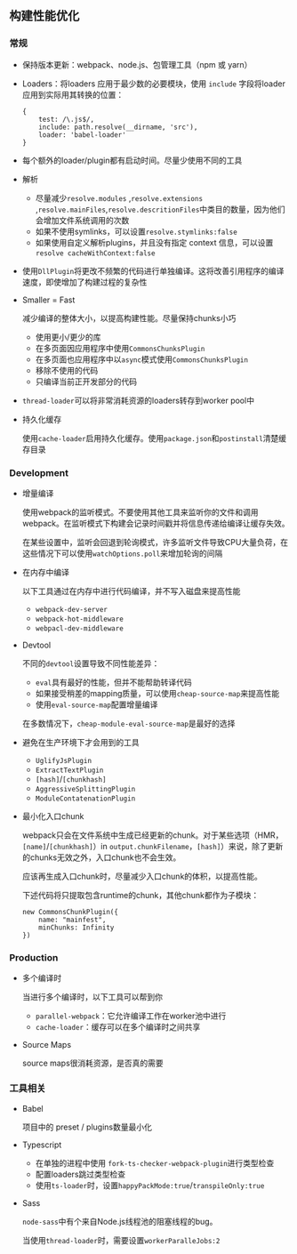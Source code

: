 ## 构建性能优化

### 常规

- 保持版本更新：webpack、node.js、包管理工具（npm 或 yarn）

- Loaders：将loaders 应用于最少数的必要模块，使用 `include` 字段将loader应用到实际用其转换的位置：

  ```
  {
      test: /\.js$/,
      include: path.resolve(__dirname, 'src'),
      loader: 'babel-loader'
  }
  ```

- 每个额外的loader/plugin都有启动时间。尽量少使用不同的工具

- 解析

  - 尽量减少`resolve.modules` ,`resolve.extensions` ,`resolve.mainFiles`,`resolve.descritionFiles`中类目的数量，因为他们会增加文件系统调用的次数
  - 如果不使用symlinks，可以设置`resolve.stymlinks:false` 
  - 如果使用自定义解析plugins，并且没有指定 context 信息，可以设置`resolve cacheWithContext:false`

- 使用`DllPlugin`将更改不频繁的代码进行单独编译。这将改善引用程序的编译速度，即使增加了构建过程的复杂性

- Smaller = Fast 

  减少编译的整体大小，以提高构建性能。尽量保持chunks小巧

  - 使用更小/更少的库
  - 在多页面因应用程序中使用`CommonsChunksPlugin`
  - 在多页面也应用程序中以`async`模式使用`CommonsChunksPlugin`
  - 移除不使用的代码
  - 只编译当前正开发部分的代码

- `thread-loader`可以将非常消耗资源的loaders转存到worker pool中

- 持久化缓存

  使用`cache-loader`启用持久化缓存。使用`package.json`和`postinstall`清楚缓存目录 

### Development

- 增量编译

  使用webpack的监听模式。不要使用其他工具来监听你的文件和调用webpack。在监听模式下构建会记录时间戳并将信息传递给编译让缓存失效。

  在某些设置中，监听会回退到轮询模式，许多监听文件导致CPU大量负荷，在这些情况下可以使用`watchOptions.poll`来增加轮询的间隔

- 在内存中编译

  以下工具通过在内存中进行代码编译，并不写入磁盘来提高性能

  - `webpack-dev-server`
  - `webpack-hot-middleware`
  - `webpacl-dev-middleware`

- Devtool

  不同的`devtool`设置导致不同性能差异：

  - `eval`具有最好的性能，但并不能帮助转译代码
  - 如果接受稍差的mapping质量，可以使用`cheap-source-map`来提高性能
  - 使用`eval-source-map`配置增量编译

  在多数情况下，`cheap-module-eval-source-map`是最好的选择

- 避免在生产环境下才会用到的工具

  - `UglifyJsPlugin`
  - `ExtractTextPlugin`
  - `[hash]`/`[chunkhash]`
  - `AggressiveSplittingPlugin`
  - `ModuleContatenationPlugin`

- 最小化入口chunk

  webpack只会在文件系统中生成已经更新的chunk。对于某些选项（HMR，`[name]`/`[chunkhash]`）in `output.chunkFilename`，`[hash]`）来说，除了更新的chunks无效之外，入口chunk也不会生效。

  应该再生成入口chunk时，尽量减少入口chunk的体积，以提高性能。

  下述代码将只提取包含runtime的chunk，其他chunk都作为子模块：

  ```
  new CommonsChunkPlugin({
      name: "mainfest",
      minChunks: Infinity
  })
  ```

###  Production

- 多个编译时

  当进行多个编译时，以下工具可以帮到你

  - `parallel-webpack`：它允许编译工作在worker池中进行
  - `cache-loader`：缓存可以在多个编译时之间共享

- Source Maps

  source maps很消耗资源，是否真的需要

### 工具相关

- Babel

  项目中的 preset / plugins数量最小化

- Typescript

  - 在单独的进程中使用 `fork-ts-checker-webpack-plugin`进行类型检查
  - 配置loaders跳过类型检查
  - 使用`ts-loader`时，设置`happyPackMode:true`/`transpileOnly:true`

- Sass

  `node-sass`中有个来自Node.js线程池的阻塞线程的bug。

  当使用`thread-loader`时，需要设置`workerParalleJobs:2`

